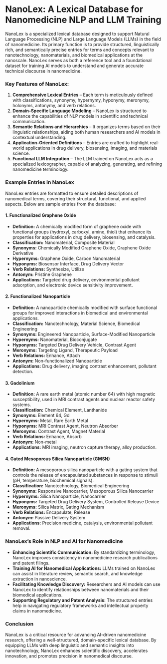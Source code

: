# **NanoLex: A Lexical Database for Nanomedicine NLP and LLM Training**

NanoLex is a specialized lexical database designed to support Natural Language Processing (NLP) and Large Language Models (LLMs) in the field of nanomedicine. Its primary function is to provide structured, linguistically rich, and semantically precise entries for terms and concepts relevant to nanotechnology, nanomaterials, and biomedical applications at the nanoscale. NanoLex serves as both a reference tool and a foundational dataset for training AI models to understand and generate accurate technical discourse in nanomedicine.

### **Key Features of NanoLex:**
1. **Comprehensive Lexical Entries** – Each term is meticulously defined with classifications, synonymy, hypernymy, hyponymy, meronymy, holonyms, antonymy, and verb relations.
2. **Domain-Specific Language Modeling** – NanoLex is structured to enhance the capabilities of NLP models in scientific and technical communication.
3. **Semantic Relations and Hierarchies** – It organizes terms based on their linguistic relationships, aiding both human researchers and AI models in contextual understanding.
4. **Application-Oriented Definitions** – Entries are crafted to highlight real-world applications in drug delivery, biosensing, imaging, and materials science.
5. **Functional LLM Integration** – The LLM trained on NanoLex acts as a specialized lexicographer, capable of analyzing, generating, and refining nanomedicine terminology.

### **Example Entries in NanoLex**
NanoLex entries are formatted to ensure detailed descriptions of nanomedical terms, covering their structural, functional, and applied aspects. Below are sample entries from the database:

#### **1. Functionalized Graphene Oxide**
- **Definition:** A chemically modified form of graphene oxide with functional groups (hydroxyl, carboxyl, amine, thiol) that enhance its properties for applications in drug delivery, biosensing, and catalysis.
- **Classification:** Nanomaterial, Composite Material
- **Synonyms:** Chemically Modified Graphene Oxide, Graphene Oxide Derivative
- **Hypernyms:** Graphene Oxide, Carbon Nanomaterial
- **Hyponyms:** Biosensor Interface, Drug Delivery Vector
- **Verb Relations:** Synthesize, Utilize
- **Antonym:** Pristine Graphene
- **Applications:** Targeted drug delivery, environmental pollutant adsorption, and electronic device sensitivity improvement.

#### **2. Functionalized Nanoparticle**
- **Definition:** A nanoparticle chemically modified with surface functional groups for improved interactions in biomedical and environmental applications.
- **Classification:** Nanotechnology, Material Science, Biomedical Engineering
- **Synonyms:** Engineered Nanoparticle, Surface-Modified Nanoparticle
- **Hypernyms:** Nanomaterial, Bioconjugate
- **Hyponyms:** Targeted Drug Delivery Vehicle, Contrast Agent
- **Meronyms:** Targeting Ligand, Therapeutic Payload
- **Verb Relations:** Enhance, Attach
- **Antonym:** Non-functionalized Nanoparticle
- **Applications:** Drug delivery, imaging contrast enhancement, pollutant detection.

#### **3. Gadolinium**
- **Definition:** A rare earth metal (atomic number 64) with high magnetic susceptibility, used in MRI contrast agents and nuclear reactor safety systems.
- **Classification:** Chemical Element, Lanthanide
- **Synonyms:** Element 64, Gd
- **Hypernyms:** Metal, Rare Earth Metal
- **Hyponyms:** MRI Contrast Agent, Neutron Absorber
- **Meronyms:** Contrast Agent, Magnet Material
- **Verb Relations:** Enhance, Absorb
- **Antonym:** Non-metal
- **Applications:** MRI imaging, neutron capture therapy, alloy production.

#### **4. Gated Mesoporous Silica Nanoparticle (GMSN)**
- **Definition:** A mesoporous silica nanoparticle with a gating system that controls the release of encapsulated substances in response to stimuli (pH, temperature, biochemical signals).
- **Classification:** Nanotechnology, Biomedical Engineering
- **Synonyms:** Responsive Nanocarrier, Mesoporous Silica Nanocarrier
- **Hypernyms:** Silica Nanoparticle, Nanocarrier
- **Hyponyms:** Targeted Drug Delivery System, Controlled Release Device
- **Meronyms:** Silica Matrix, Gating Mechanism
- **Verb Relations:** Encapsulate, Release
- **Antonym:** Passive Delivery System
- **Applications:** Precision medicine, catalysis, environmental pollutant removal.

### **NanoLex’s Role in NLP and AI for Nanomedicine**
- **Enhancing Scientific Communication:** By standardizing terminology, NanoLex improves consistency in nanomedicine research publications and patent filings.
- **Training AI for Nanomedical Applications:** LLMs trained on NanoLex can assist in literature review, semantic search, and knowledge extraction in nanoscience.
- **Facilitating Knowledge Discovery:** Researchers and AI models can use NanoLex to identify relationships between nanomaterials and their biomedical applications.
- **Supporting Regulatory and Patent Analysis:** The structured entries help in navigating regulatory frameworks and intellectual property claims in nanomedicine.

### **Conclusion**
NanoLex is a critical resource for advancing AI-driven nanomedicine research, offering a well-structured, domain-specific lexical database. By equipping LLMs with deep linguistic and semantic insights into nanotechnology, NanoLex enhances scientific discovery, accelerates innovation, and promotes precision in nanomedical discourse.
